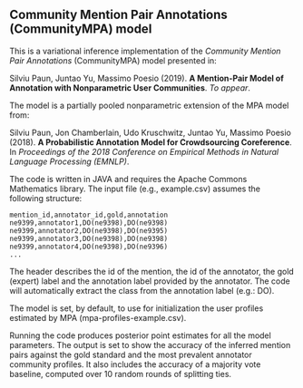 ## Community Mention Pair Annotations (CommunityMPA) model

This is a variational inference implementation of the *Community Mention Pair Annotations* (CommunityMPA) model presented in:

Silviu Paun, Juntao Yu, Massimo Poesio (2019). **A Mention-Pair Model of Annotation with Nonparametric User Communities**. *To appear*. 

The model is a partially pooled nonparametric extension of the MPA model from:

Silviu Paun, Jon Chamberlain, Udo Kruschwitz, Juntao Yu, Massimo Poesio (2018). **A Probabilistic Annotation Model for Crowdsourcing Coreference**. In *Proceedings of the 2018 Conference on Empirical Methods in Natural Language Processing (EMNLP)*.

The code is written in JAVA and requires the Apache Commons Mathematics library. The input file (e.g., example.csv) assumes the following structure:

```
mention_id,annotator_id,gold,annotation
ne9399,annotator1,DO(ne9398),DO(ne9398)
ne9399,annotator2,DO(ne9398),DO(ne9395)
ne9399,annotator3,DO(ne9398),DO(ne9398)
ne9399,annotator4,DO(ne9398),DO(ne9396)
...
```

The header describes the id of the mention, the id of the annotator, the gold (expert) label and the annotation label provided by the annotator. The code will automatically extract the class from the annotation label (e.g.: DO).

The model is set, by default, to use for initialization the user profiles estimated by MPA (mpa-profiles-example.csv).

Running the code produces posterior point estimates for all the model parameters. The output is set to show the accuracy of the inferred mention pairs against the gold standard and the most prevalent annotator community profiles. It also includes the accuracy of a majority vote baseline, computed over 10 random rounds of splitting ties.
